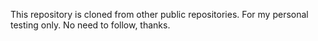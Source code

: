 This repository is cloned from other public repositories.
For my personal testing only.
No need to follow, thanks.
